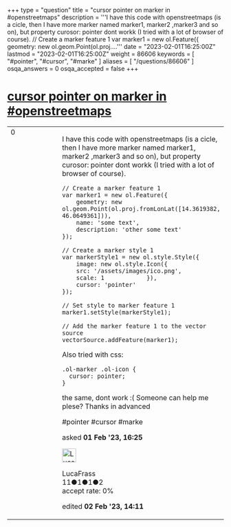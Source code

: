 +++
type = "question"
title = "cursor pointer on marker in #openstreetmaps"
description = '''I have this code with openstreetmaps (is a cicle, then I have more marker named marker1, marker2 ,marker3 and so on), but property curosor: pointer dont workk (I tried with a lot of browser of course). // Create a marker feature 1  var marker1 = new ol.Feature({  geometry: new ol.geom.Point(ol.proj....'''
date = "2023-02-01T16:25:00Z"
lastmod = "2023-02-01T16:25:00Z"
weight = 86606
keywords = [ "#pointer", "#cursor", "#marke" ]
aliases = [ "/questions/86606" ]
osqa_answers = 0
osqa_accepted = false
+++

<div class="headNormal">

# [cursor pointer on marker in \#openstreetmaps](/questions/86606/cursor-pointer-on-marker-in-openstreetmaps)

</div>

<div id="main-body">

<div id="askform">

<table id="question-table" style="width:100%;">
<colgroup>
<col style="width: 50%" />
<col style="width: 50%" />
</colgroup>
<tbody>
<tr>
<td style="width: 30px; vertical-align: top"><div class="vote-buttons">
<span id="post-86606-upvote" class="ajax-command post-vote up" rel="nofollow" title="I like this post (click again to cancel)"> </span>
<div id="post-86606-score" class="post-score" title="current number of votes">
0
</div>
<span id="post-86606-downvote" class="ajax-command post-vote down" rel="nofollow" title="I dont like this post (click again to cancel)"> </span> <span id="favorite-mark" class="ajax-command favorite-mark" rel="nofollow" title="mark/unmark this question as favorite (click again to cancel)"> </span>
<div id="favorite-count" class="favorite-count">
&#10;</div>
</div></td>
<td><div id="item-right">
<div class="question-body">
<p>I have this code with openstreetmaps (is a cicle, then I have more marker named marker1, marker2 ,marker3 and so on), but property curosor: pointer dont workk (I tried with a lot of browser of course).</p>
<pre><code>// Create a marker feature 1    
var marker1 = new ol.Feature({
    geometry: new ol.geom.Point(ol.proj.fromLonLat([14.3619382, 46.0649361])),
    name: &#39;some text&#39;,
    description: &#39;other some text&#39;
});
&#10;// Create a marker style 1  
var markerStyle1 = new ol.style.Style({
    image: new ol.style.Icon({
    src: &#39;/assets/images/ico.png&#39;,
    scale: 1            }),
    cursor: &#39;pointer&#39;
});
&#10;// Set style to marker feature 1    
marker1.setStyle(markerStyle1);
&#10;// Add the marker feature 1 to the vector source
vectorSource.addFeature(marker1);</code></pre>
<p>Also tried with css:</p>
<pre><code>.ol-marker .ol-icon {
  cursor: pointer;
}</code></pre>
<p>the same, dont work :( Someone can help me plese? Thanks in advanced</p>
</div>
<div id="question-tags" class="tags-container tags">
<span class="post-tag tag-link-#pointer" rel="tag" title="see questions tagged &#39;#pointer&#39;">#pointer</span> <span class="post-tag tag-link-#cursor" rel="tag" title="see questions tagged &#39;#cursor&#39;">#cursor</span> <span class="post-tag tag-link-#marke" rel="tag" title="see questions tagged &#39;#marke&#39;">#marke</span>
</div>
<div id="question-controls" class="post-controls">
&#10;</div>
<div class="post-update-info-container">
<div class="post-update-info post-update-info-user">
<p>asked <strong>01 Feb '23, 16:25</strong></p>
<img src="https://secure.gravatar.com/avatar/ab7c2b7c000b677ff3eac2da1c98d650?s=32&amp;d=identicon&amp;r=g" class="gravatar" width="32" height="32" alt="LucaFrass&#39;s gravatar image" />
<p><span>LucaFrass</span><br />
<span class="score" title="11 reputation points">11</span><span title="1 badges"><span class="badge1">●</span><span class="badgecount">1</span></span><span title="1 badges"><span class="silver">●</span><span class="badgecount">1</span></span><span title="2 badges"><span class="bronze">●</span><span class="badgecount">2</span></span><br />
<span class="accept_rate" title="Rate of the user&#39;s accepted answers">accept rate:</span> <span title="LucaFrass has no accepted answers">0%</span></p>
</div>
<div class="post-update-info post-update-info-edited">
<p><span> edited <strong>02 Feb '23, 14:11</strong> </span></p>
</div>
</div>
<div id="comments-container-86606" class="comments-container">
&#10;</div>
<div id="comment-tools-86606" class="comment-tools">
&#10;</div>
<div class="clear">
&#10;</div>
<div id="comment-86606-form-container" class="comment-form-container">
&#10;</div>
<div class="clear">
&#10;</div>
</div></td>
</tr>
</tbody>
</table>

</div>

</div>

